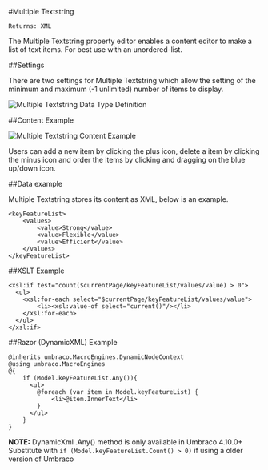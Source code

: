 #Multiple Textstring

`Returns: XML`

The Multiple Textstring property editor enables a content editor to make a list of text items. For best use with an unordered-list.

##Settings

There are two settings for Multiple Textstring which allow the setting of the minimum and maximum (-1 unlimited) number of items to display.

![Multiple Textstring Data Type Definition](images/Multiple-Textstring-Settings.jpg?raw=true)

##Content Example 

![Multiple Textstring Content Example](images/Multiple-Textstring-Content.jpg?raw=true)

Users can add a new item by clicking the plus icon, delete a item by clicking the minus icon and order the items by clicking and dragging on the blue up/down icon.

##Data example

Multiple Textstring stores its content as XML, below is an example.

	<keyFeatureList>
		<values>
			<value>Strong</value>
			<value>Flexible</value>
			<value>Efficient</value>
		</values>
	</keyFeatureList>
	

##XSLT Example

	<xsl:if test="count($currentPage/keyFeatureList/values/value) > 0">
	  <ul>
		<xsl:for-each select="$currentPage/keyFeatureList/values/value">
			<li><xsl:value-of select="current()"/></li>
		</xsl:for-each>
	  </ul>
	</xsl:if>

##Razor (DynamicXML) Example

	@inherits umbraco.MacroEngines.DynamicNodeContext
	@using umbraco.MacroEngines
	@{
		if (Model.keyFeatureList.Any()){	
		  <ul>
			@foreach (var item in Model.keyFeatureList) {		
				<li>@item.InnerText</li>
			}
		  </ul>
		}
	}

**NOTE:** DynamicXml .Any() method is only available in Umbraco 4.10.0+ Substitute with `if (Model.keyFeatureList.Count() > 0)` if using a older version of Umbraco